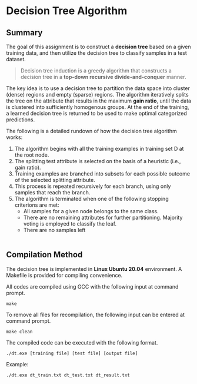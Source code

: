 # **Decision Tree Algorithm**

## **Summary**
The goal of this assignment is to construct a **decision tree** based on a given training data, and then utilize the decision tree to classify samples in a test dataset.

> Decision tree induction is a greedy algorithm that constructs a decision tree in a **top-down recursive divide-and-conquer** manner.

The key idea is to use a decision tree to partition the data space into cluster (dense) regions and empty (sparse) regions. The algorithm iteratively splits the tree on the attribute that results in the maximum **gain ratio**, until the data is clustered into sufficiently homogenous groups. At the end of the training, a learned decision tree is returned to be used to make optimal categorized predictions.

The following is a detailed rundown of how the decision tree algorithm works:
1. The algorithm begins with all the training examples in training set D at the root node.
2. The splitting test attribute is selected on the basis of a heuristic (i.e., gain ratio).
3. Training examples are branched into subsets for each possible outcome of the selected splitting attribute.
4. This process is repeated recursively for each branch, using only samples that reach the branch.
5. The algorithm is terminated when one of the following stopping criterions are met:
    - All samples for a given node belongs to the same class.
    - There are no remaining attributes for further partitioning. Majority voting is employed to classify the leaf.
    - There are no samples left
<br/><br/>


## **Compilation Method**

The decision tree is implemented in **Linux Ubuntu 20.04** environment. A Makefile is provided for compiling convenience.

All codes are compiled using GCC with the following input at command prompt. <br/>

    make

To remove all files for recompilation, the following input can be entered at command prompt. <br/>

    make clean

The compiled code can be executed with the following format. <br/>

    ./dt.exe [training file] [test file] [output file]

Example: <br/>

    ./dt.exe dt_train.txt dt_test.txt dt_result.txt
